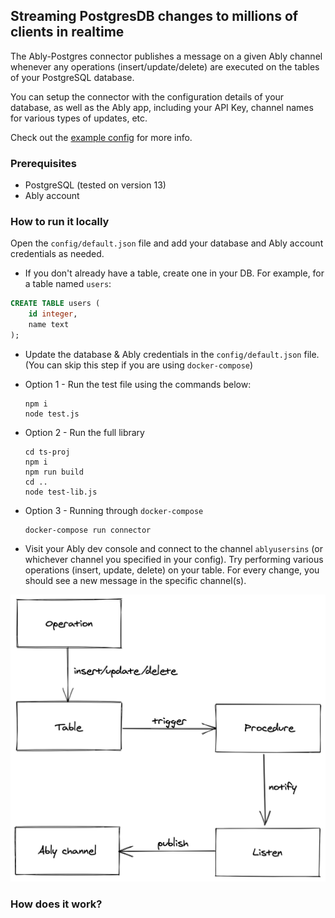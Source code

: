 ## Streaming PostgresDB changes to millions of clients in realtime

The Ably-Postgres connector publishes a message on a given Ably channel whenever any operations (insert/update/delete) are executed on the tables of your PostgreSQL database.

You can setup the connector with the configuration details of your database, as well as the Ably app, including your API Key, channel names for various types of updates, etc.

Check out the [example config](config/default.json) for more info.

### Prerequisites

- PostgreSQL (tested on  version 13)
- Ably account

### How to run it locally

Open the `config/default.json` file and add your database and Ably account credentials as needed.

- If you don't already have a table, create one in your DB. For example, for a table named `users`:

```sql
CREATE TABLE users (
    id integer,
    name text
);
```

- Update the database & Ably credentials in the `config/default.json` file. (You can skip this step if you are using `docker-compose`)

- Option 1 - Run the test file using the commands below:

    ```
    npm i
    node test.js
    ```

- Option 2 - Run the full library
    ```
    cd ts-proj
    npm i
    npm run build
    cd ..
    node test-lib.js
    ```

- Option 3 - Running through `docker-compose`
    ```
    docker-compose run connector
    ```

- Visit your Ably dev console and connect to the channel `ablyusersins` (or whichever channel you specified in your config). Try performing various operations (insert, update, delete) on your table. For every change, you should see a new message in the specific channel(s).

![Flow Diagram](./ably-postgres-connector.png)

### How does it work?